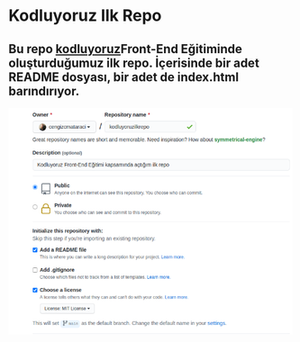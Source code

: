 # Kodluyoruz Ilk Repo
## Bu repo [kodluyoruz](https://www.kodluyoruz.org/)Front-End Eğitiminde oluşturduğumuz ilk repo. İçerisinde bir adet README dosyası, bir adet de index.html barındırıyor.
![Ekran Görüntüsü](github.png)
